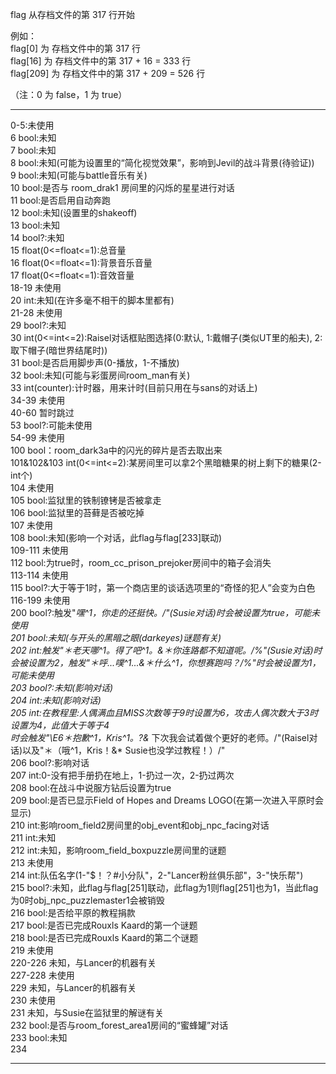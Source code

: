 flag 从存档文件的第 317 行开始

例如：  
flag[0] 为 存档文件中的第 317 行  
flag[16] 为 存档文件中的第 317 + 16 = 333 行   
flag[209] 为 存档文件中的第 317 + 209 = 526 行  

（注：0 为 false，1 为 true）  

---

0-5:未使用  
6 bool:未知    
7 bool:未知    
8 bool:未知(可能为设置里的“简化视觉效果”，影响到Jevil的战斗背景(待验证))    
9 bool:未知(可能与battle音乐有关)    
10 bool:是否与 room_drak1 房间里的闪烁的星星进行对话    
11 bool:是否启用自动奔跑    
12 bool:未知(设置里的shakeoff)    
13 bool:未知    
14 bool?:未知    
15 float(0<=float<=1):总音量    
16 float(0<=float<=1):背景音乐音量    
17 float(0<=float<=1):音效音量    
18-19 未使用    
20 int:未知(在许多毫不相干的脚本里都有)    
21-28 未使用    
29 bool?:未知    
30 int(0<=int<=2):Raisel对话框贴图选择(0:默认, 1:戴帽子(类似UT里的船夫), 2:取下帽子(暗世界结尾时))    
31 bool:是否启用脚步声(0-播放，1-不播放)    
32 bool:未知(可能与彩蛋房间room_man有关)    
33 int(counter):计时器，用来计时(目前只用在与sans的对话上)    
34-39 未使用    
40-60 暂时跳过    
53 bool?:可能未使用    
54-99 未使用    
100 bool：room_dark3a中的闪光的碎片是否去取出来    
101&102&103 int(0<=int<=2):某房间里可以拿2个黑暗糖果的树上剩下的糖果(2-int个)    
104 未使用    
105 bool:监狱里的铁制镣铐是否被拿走    
106 bool:监狱里的苔藓是否被吃掉    
107 未使用    
108 bool:未知(影响一个对话，此flag与flag[233]联动)    
109-111 未使用    
112 bool:为true时，room_cc_prison_prejoker房间中的箱子会消失    
113-114 未使用    
115 bool?:大于等于1时，第一个商店里的谈话选项里的“奇怪的犯人”会变为白色    
116-199 未使用    
200 bool?:触发"*嘿^1，你走的还挺快。/"(Susie对话)时会被设置为true，可能未使用    
201 bool:未知(与开头的黑暗之眼(darkeyes)谜题有关)    
202 int:触发"＊老天哪^1。得了吧^1。&＊你连路都不知道呢。/%"(Susie对话)时会被设置为2，触发"＊呼...噗^1...&＊什么^1，你想赛跑吗？/%"时会被设置为1，可能未使用    
203 bool?:未知(影响对话)    
204 int:未知(影响对话)    
205 int:在教程里:人偶满血且MISS次数等于9时设置为6，攻击人偶次数大于3时设置为4，此值大于等于4    
时会触发"\\E6＊抱歉^1，Kris^1。?&* 下次我会试着做个更好的老师。/"(Raisel对话)以及"＊（哦^1，Kris！&*   Susie也没学过教程！）/"    
206 bool?:影响对话    
207 int:0-没有把手册扔在地上，1-扔过一次，2-扔过两次    
208 bool:在战斗中说服方钻后设置为true    
209 bool:是否已显示Field of Hopes and Dreams LOGO(在第一次进入平原时会显示)    
210 int:影响room_field2房间里的obj_event和obj_npc_facing对话    
211 int:未知    
212 int:未知，影响room_field_boxpuzzle房间里的谜题    
213 未使用    
214 int:队伍名字(1-"$！？#小分队"，2-"Lancer粉丝俱乐部"，3-"快乐帮")    
215 bool?:未知，此flag与flag[251]联动，此flag为1则flag[251]也为1，当此flag为0时obj_npc_puzzlemaster1会被销毁    
216 bool:是否给平原的教程捐款    
217 bool:是否已完成Rouxls Kaard的第一个谜题    
218 bool:是否已完成Rouxls Kaard的第二个谜题    
219 未使用    
220-226 未知，与Lancer的机器有关    
227-228 未使用    
229 未知，与Lancer的机器有关    
230 未使用    
231 未知，与Susie在监狱里的解谜有关    
232 bool:是否与room_forest_area1房间的“蜜蜂罐”对话    
233 bool:未知    
234   

---